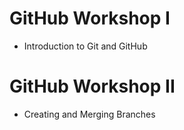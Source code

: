 # GitHub Workshop I
- Introduction to Git and GitHub

# GitHub Workshop II
- Creating and Merging Branches 